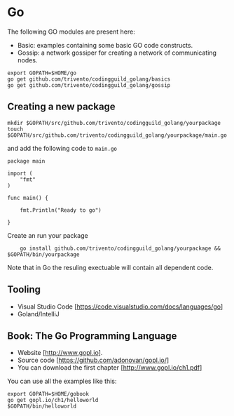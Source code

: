 # Go

The following GO modules are present here:

* Basic: examples containing some basic GO code constructs.
* Gossip: a network gossiper for creating a network of communicating nodes. 

```
export GOPATH=$HOME/go
go get github.com/trivento/codingguild_golang/basics
go get github.com/trivento/codingguild_golang/gossip
```

## Creating a new package
``` 
mkdir $GOPATH/src/github.com/trivento/codingguild_golang/yourpackage
touch  $GOPATH/src/github.com/trivento/codingguild_golang/yourpackage/main.go
```
and add the following code to `main.go`
```
package main

import (
	"fmt"
)

func main() {

	fmt.Println("Ready to go")

}
```
Create an run your package
```
    go install github.com/trivento/codingguild_golang/yourpackage && $GOPATH/bin/yourpackage
```
Note that in Go the resuling exectuable will contain all dependent code.

## Tooling
* Visual Studio Code [https://code.visualstudio.com/docs/languages/go]
* Goland/IntelliJ

## Book: The Go Programming Language 

* Website [http://www.gopl.io]. 
* Source code [https://github.com/adonovan/gopl.io/]
* You can download the first chapter [http://www.gopl.io/ch1.pdf]

You can use all the examples like this:

```
export GOPATH=$HOME/gobook
go get gopl.io/ch1/helloworld
$GOPATH/bin/helloworld
``` 

